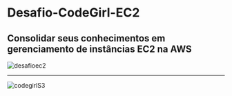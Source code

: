 # Desafio-CodeGirl-EC2
Consolidar seus conhecimentos em gerenciamento de instâncias EC2 na AWS
---

![desafioec2](https://github.com/user-attachments/assets/5c088f23-4378-4901-a5da-98da5ad7e9e4)

---
![codegirlS3](https://github.com/user-attachments/assets/b27dc294-7335-4c65-b8e6-cd8468ea4a7f)
